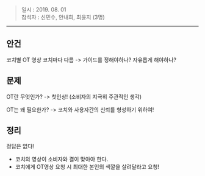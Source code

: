>일시 : 2019. 08. 01  
>참석자 : 신민수, 안내희, 최윤지 (3명)
----------------------------------------

## 안건  
코치별 OT 영상 코치마다 다름 -> 가이드를 정해야하나? 자유롭게 해야하나? 

## 문제 
OT란 무엇인가?
-> 첫인상! (소비자의 지극히 주관적인 생각) 

OT는 왜 필요한가?
-> 코치와 사용자간의 신뢰를 형성하기 위하여! 

## 정리 

정답은 없다! 

- 코치의 영상이 소비자와 결이 맞아야 한다. 
- 코치에게 OT영상 요청 시 최대한 본인의 색깔을 살려달라고 요청!

